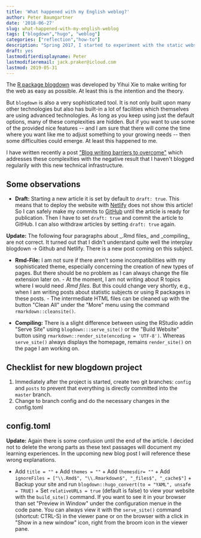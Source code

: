 ```yaml
---
title: 'What happened with my English weblog?'
author: Peter Baumgartner
date: '2018-06-27'
slug: what-happened-with-my-english-weblog
tags: ["blogdown","hugo", "weblog"]
categories: ["reflection","how-to"]
description: "Spring 2017, I started to experiment with the static website generator `Hugo` in alliance with the R package `blogdown` to publish weblogs post written in English. I planned to write, but after one year I have to say that it didn't turn out the way I have projected it."
draft: yes
lastmodifierdisplayname: Peter
lastmodifieremail: jack.praker@icloud.com
lastmod: 2019-05-31
---
```

The <a href="https://bookdown.org/yihui/blogdown/">R package blogdown</a> was developed by Yihui Xie to make writing for the web as easy as possible. At least this is the intention and the theory. 

But `blogdown` is also a very sophisticated tool. It is not only built upon many other technologies but also has built-in a lot of facilities which themselves are using advanced technologies. As long as you keep using just the default options, many of these complexities are hidden. But if you want to use some of the provided nice features -- and I am sure that there will come the time where you want like me to adjust something to your growing needs -- then some difficulties could emerge. At least this happened to me.

<div class="alert alert-info" role="alert">
I have written recently a post <a href="/2019/05/31/blog-writing-barriers-to-overcome/" class="alert-link">"Blog writing barriers to overcome"</a> which addresses these complexities with the negative result that I haven't blogged regularily with this new technical infrastructure.
</div>

## Some observations

+ **Draft:** Starting a new article it is set by default to `draft: true`. This means that to deploy the website with <a href="https://www.netlify.com/">Netlify</a> does not show this article! So I can safely make my commits to <a href="https://github.com/">GitHub</a> until the article is ready for publication. Then I have to set `draft: true` and commit the article to GitHub. I can also withdraw articles by setting `draft: true` again.

<div class="alert alert-danger" role="alert">
<strong>Update:</strong> The following four paragraphs about _.Rmd files_ and _compiling_ are not correct. It turned out that I didn't understand quite well the interplay blogdown -> Github and Netlify. There is a new post coming on this subject.
</div>

+ **Rmd-File:** I am not sure if there aren't some incompatibilities with my sophisticated theme, especially concerning the creation of new types of pages. But there should be no problem as I can always change the file extension later on. 
        - At the moment, I am not writing about R topics where I would need _.Rmd files_. But this could change very shortly, e.g., when I am writing posts about statistic subjects or using R packages in these posts. 
        - The intermediate HTML files can be cleaned up with the button "Clean All" under the "More" menu using the command `rmarkdown::cleansite()`.

+ **Compiling:** There is a slight difference between using the RStudio addin "Serve Site" using `blogdown:::serve_site()` or the "Build Website" button using `rmarkdown::render_site(encoding = 'UTF-8')`. Whereas `serve_site()` always displays the homepage, remains `render_site()` on the page I am working on.

## Checklist for new blogdown project

1. Immediately after the project is started, create two git branches: `config` and `posts` to prevent that everything is directly committed into the `master` branch.
2. Change to branch config and do the necessary changes in the config.toml

## config.toml

<div class="alert alert-danger" role="alert">
<b>Update:</b> Again there is some confusion until the end of the article. I decided not to delete the wrong parts as these text passages will document my learning experiences. In the upcoming new blog post I will reference these wrong explanations.
</div>

+ Add `title = ""` + Add `themes = ""` + Add `themesdir= ""` + Add `ignoreFiles = ["\\.Rmd$", "\\.Rmarkdown$", "_files$", "_cache$"]` + Backup your site and run `blogdown::hugo_convert(to = "YAML", unsafe = TRUE)` + Set `relativeURLs = true` (default is false) to view your website with the `build_site()` command. If you want to see it in your browser than set "Preview in Window" under the configuration menue in the code pane. You can always view it with the `serve_site()` command (shortcut: CTRL-S) in the viewer pane or on the browser with a click in "Show in a new window" icon, right from the broom icon in the viewer pane.
